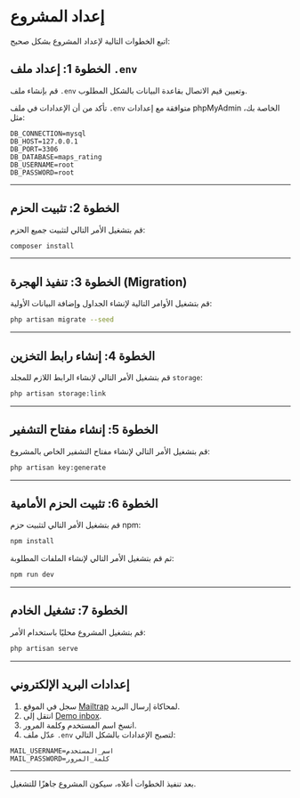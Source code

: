 # إعداد المشروع

اتبع الخطوات التالية لإعداد المشروع بشكل صحيح:

## الخطوة 1: إعداد ملف `.env`
قم بإنشاء ملف `.env` وتعيين قيم الاتصال بقاعدة البيانات بالشكل المطلوب.

تأكد من أن الإعدادات في ملف `.env` متوافقة مع إعدادات phpMyAdmin الخاصة بك، مثل:
```dotenv
DB_CONNECTION=mysql
DB_HOST=127.0.0.1
DB_PORT=3306
DB_DATABASE=maps_rating
DB_USERNAME=root
DB_PASSWORD=root
```
---

## الخطوة 2: تثبيت الحزم
قم بتشغيل الأمر التالي لتثبيت جميع الحزم:
```bash
composer install
```

---

## الخطوة 3: تنفيذ الهجرة (Migration)
قم بتشغيل الأوامر التالية لإنشاء الجداول وإضافة البيانات الأولية:
```bash
php artisan migrate --seed
```

---

## الخطوة 4: إنشاء رابط التخزين
قم بتشغيل الأمر التالي لإنشاء الرابط اللازم للمجلد `storage`:
```bash
php artisan storage:link
```

---

## الخطوة 5: إنشاء مفتاح التشفير
قم بتشغيل الأمر التالي لإنشاء مفتاح التشفير الخاص بالمشروع:
```bash
php artisan key:generate
```

---

## الخطوة 6: تثبيت الحزم الأمامية
قم بتشغيل الأمر التالي لتثبيت حزم npm:
```bash
npm install
```

ثم قم بتشغيل الأمر التالي لإنشاء الملفات المطلوبة:
```bash
npm run dev
```

---

## الخطوة 7: تشغيل الخادم
قم بتشغيل المشروع محليًا باستخدام الأمر:
```bash
php artisan serve
```

---

## إعدادات البريد الإلكتروني
1. سجل في الموقع [Mailtrap](https://mailtrap.io) لمحاكاة إرسال البريد.
2. انتقل إلى [Demo inbox](https://mailtrap.io/inboxes/).
3. انسخ اسم المستخدم وكلمة المرور.
4. عدّل ملف `.env` لتصبح الإعدادات بالشكل التالي:
```dotenv
MAIL_USERNAME=اسم_المستخدم
MAIL_PASSWORD=كلمة_المرور
```

---

بعد تنفيذ الخطوات أعلاه، سيكون المشروع جاهزًا للتشغيل.
